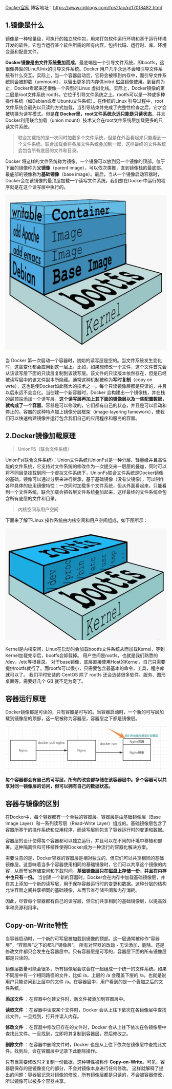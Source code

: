 [Docker官网](https://docs.docker.com)
博客地址：https://www.cnblogs.com/fps2tao/p/17018482.html
## 1.镜像是什么

镜像是一种轻量级，可执行的独立软件包，用来打包软件运行环境和基于运行环境开发的软件。它包含运行某个软件所需的所有内容，包括代码、运行时、库、环境变量和配置文件。

**Docker镜像是由文件系统叠加而成**。最底端是一个引导文件系统，即bootfs，这很像典型的Linu/Unix的引导文件系统。Docker 用户几乎永远不会和引导文件系统有什么交互。实际上，当一个容器启动后，它将会被移到内存中，而引导文件系统则会被卸载（ummount），以留出更多的内存供initrd 磁盘镜像使用。到目前为止，Docker看起来还很像一个典型的Linux 虚拟化栈。实际上，Docker镜像的第二层是root文件系统 rootfs，它位于引导文件系统之上。rootfs可以是一种或多种操作系统（如Debian或者 Ubuntu文件系统）。在传统的Linux 引导过程中，root文件系统会最先以只读的方式加载，当引导结束并完成了完整性检查之后，它才会被切换为读写模式。但是**在 Docker里，root文件系统永远只能是只读状态**，并且Docker利用联合加载（union mount）技术又会在root文件系统层加载更多的只读文件系统。

>联合加载指的是一次同时加载多个文件系统，但是在外面看起来只能看到一个文件系统。联合加载会将各层文件系统叠加到一起，这样最终的文件系统会包含所有底层的文件和目录。

Docker 将这样的文件系统称为镜像。一个镜像可以放到另一个镜像的顶部。位于下面的镜像称为**父镜像**（parent image），可以依次类推，直到镜像栈的最底部，最底部的镜像称为**基础镜像**（base image）。最后，当从一个镜像启动容器时，Docker会在该镜像的最顶层加载一个读写文件系统。我们想在Docker中运行的程序就是在这个读写层中执行的。

![|300](assets/Pasted%20image%2020230809173310.png)

当 Docker 第一次启动一个容器时，初始的读写层是空的。当文件系统发生变化时，这些变化都会应用到这一层上。比如，如果想修改一个文件，这个文件首先会从该读写层下面的只读层复制到该读写层。该文件的只读版本依然存在，但是已经被读写层中的该文件副本所隐藏。通常这种机制被称为**写时复制**（copy on wrte），这也是使Docker如此强大的技术之一。每个只读镜像层都是只读的，并且以后永远不会变化。当创建一个新容器时，Docker 会构建出一个镜像栈，并在栈的最顶端添加一个读写层。**这个读写层再加上其下面的镜像层以及一些配置数据，就构成了一个容器**。容器是可以修改的，它们都有自己的状态，并且是可以启动和停止的。容器的这种特点加上镜像分层框架（image-layering famework），使我们可以快速构建镜像并运行包含我们自己的应用程序和服务的容器。
## 2.Docker镜像加载原理

> UnionFS（联合文件系统）

UnionFs(联合文件系统)：Union文件系统(UnionFs)是一种分层、轻量级并且高性能的文件系统，它支持对文件系统的修改作为一次提交来一层层的叠加，同时可以将不同目录挂载到同一个虚拟文件系统下，UnionFs联合文件系统是Docker镜像的基础，镜像可以通过分层来进行继承，基于基础镜像（没有父镜像），可以制作各种具体的应用镜像特性：一次同时加载多个文件系统，但从外面看起来，只能看到一个文件系统，联合加载会把各层文件系统叠加起来，这样最终的文件系统会包含所有底层的文件和目录。

> 内核空间与用户空间

下面来了解下Linux 操作系统由内核空间和用户空间组成，如下图所示：

![7432p|400](assets/7432p.png)

Kernel是内核空间，Linux在启动时会加载bootfs文件系统从而加载Kernel，等到Kernel加载完毕后，bootfs会卸载掉。
用户空间是rootfs，也就是我们熟悉的 /dev，/etc等根目录。
对于base镜像，底层直接使用Host的Kernel，自己只需要提供rootfs就行了。而rootfs可以很小，只需要包含最基本的命令，工具，程序库就可以了。
我们平时安装的 CentOS 除了 rootfs 还会选装很多软件、服务、图形桌面等，需要好几个 GB 就不足为奇了。

## 容器运行原理

Docker镜像都是可读的，只有容器是可写的。当容器启动时，一个新的可写层加载到镜像层的顶部，这一层被称为容器层，容器层之下都是镜像层。

![|900](assets/Pasted%20image%2020230809172859.png)

**每个容器都会有自己的可写层，所有的改变都存储在该容器层中。多个容器可以共享对同一镜像层的访问，但可以拥有自己的数据状态。**

## 容器与镜像的区别

在Docker中，每个容器都有一个单独的容器层。容器层是由基础镜像层（Base Image Layer）和一系列读写层（Read-Write Layer）组成的。基础镜像层包含了容器所基于的操作系统和应用程序，而读写层则包含了容器运行时的变更和数据。

容器层的设计使得每个容器都可以独立运行，并且可以在不同的环境中移植和部署。这种隔离性和可移植性使得Docker成为一种流行的容器化解决方案。

需要注意的是，Docker容器的容器层是相对独立的，但它们可以共享相同的基础镜像层。这意味着当多个容器使用相同的基础镜像时，它们可以共享这个镜像的内容，从而节省存储空间和下载时间。**基础镜像层只在磁盘上存储一份，并且在内存中也只有一份。** 当创建一个新的容器时，Docker会在内存中加载基础镜像层，并在其上添加一个新的读写层，用于保存容器运行时的变更和数据。这种分层的结构允许容器之间共享相同的基础镜像，从而节省存储空间和内存消耗。

因此，尽管每个容器都有自己的读写层，但它们共享相同的基础镜像层，以提高效率和资源利用率。
## Copy-on-Write特性

当容器启动时，一个新的可写层被加载到镜像的顶部。这一层通常被称作“容器层”，“容器层”之下的都叫“镜像层”。
所有对容器的改动 - 无论添加、删除、还是修改文件都只会发生在容器层中。只有容器层是可写的，容器层下面的所有镜像层都是只读的。

镜像层数量可能会很多，所有镜像层会联合在一起组成一个统一的文件系统。如果不同层中有一个相同路径的文件，比如 /a，上层的 /a 会覆盖下层的 /a，也就是说用户只能访问到上层中的文件 /a。在容器层中，用户看到的是一个叠加之后的文件系统。

**添加文件**  ：在容器中创建文件时，新文件被添加到容器层中。

**读取文件**  ：在容器中读取某个文件时，Docker 会从上往下依次在各镜像层中查找此文件。一旦找到，打开并读入内存。

**修改文件**  ：在容器中修改已存在的文件时，Docker 会从上往下依次在各镜像层中查找此文件。一旦找到，立即将其复制到容器层，然后修改之。

**删除文件**  ：在容器中删除文件时，Docker 也是从上往下依次在镜像层中查找此文件。找到后，会在容器层中记录下此删除操作。

只有当需要修改时才复制一份数据，这种特性被称作 **Copy-on-Write**。可见，容器层保存的是镜像变化的部分，不会对镜像本身进行任何修改。
这样就解释了提出的问题：容器层记录对镜像的修改，所有镜像层都是只读的，不会被容器修改，所以镜像可以被多个容器共享。

